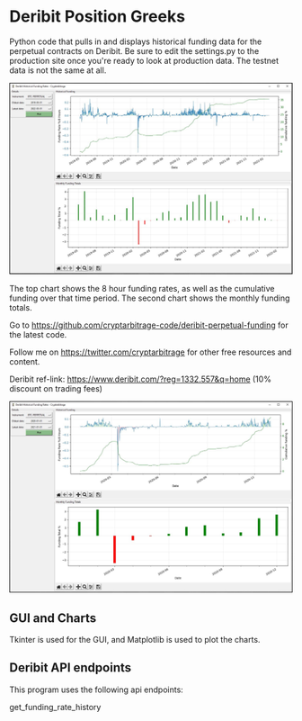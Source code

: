 # Deribit Position Greeks
Python code that pulls in and displays historical funding data for the perpetual contracts on Deribit.
Be sure to edit the settings.py to the production site once you're ready to look at production data.
The testnet data is not the same at all.

<img src="images/1-overview.JPG">

The top chart shows the 8 hour funding rates, as well as the cumulative funding over that time period.
The second chart shows the monthly funding totals.

Go to https://github.com/cryptarbitrage-code/deribit-perpetual-funding for the latest code.

Follow me on https://twitter.com/cryptarbitrage for other free resources and content.

Deribit ref-link: https://www.deribit.com/?reg=1332.557&q=home (10% discount on trading fees)

<img src="images/2-overview.JPG">

## GUI and Charts
Tkinter is used for the GUI, and Matplotlib is used to plot the charts.

## Deribit API endpoints
This program uses the following api endpoints:

get_funding_rate_history 